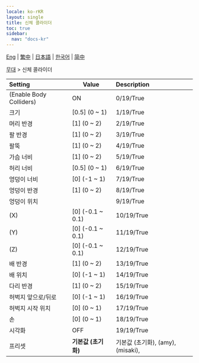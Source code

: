 ```yaml
---
locale: ko-rKR
layout: single
title: 신체 콜라이더
toc: true
sidebar:
  nav: "docs-kr"
---
```

[Eng](/dancexr/menu/2025.4/stage/body_colliders) | [繁中](/tw/dancexr/menu/2025.4/stage/body_colliders) | [日本語](/jp/dancexr/menu/2025.4/stage/body_colliders) | [한국어](/kr/dancexr/menu/2025.4/stage/body_colliders) | [简中](/zh/dancexr/menu/2025.4/stage/body_colliders)

[무대](../menu#무대) > 신체 콜라이더



| Setting | Value | Description |
| :--- | --- | :--- |
| (Enable Body Colliders) | ON | 0/19/True
| 크기 | [0.5] (0 ~ 1) | 1/19/True
| 머리 반경 | [1] (0 ~ 2) | 2/19/True
| 팔 반경 | [1] (0 ~ 2) | 3/19/True
| 팔뚝 | [1] (0 ~ 2) | 4/19/True
| 가슴 너비 | [1] (0 ~ 2) | 5/19/True
| 허리 너비 | [0.5] (0 ~ 1) | 6/19/True
| 엉덩이 너비 | [0] (-1 ~ 1) | 7/19/True
| 엉덩이 반경 | [1] (0 ~ 2) | 8/19/True
| 엉덩이 위치 || 9/19/True
| (X) | [0] (-0.1 ~ 0.1) | 10/19/True
| (Y) | [0] (-0.1 ~ 0.1) | 11/19/True
| (Z) | [0] (-0.1 ~ 0.1) | 12/19/True
| 배 반경 | [1] (0 ~ 2) | 13/19/True
| 배 위치 | [0] (-1 ~ 1) | 14/19/True
| 다리 반경 | [1] (0 ~ 2) | 15/19/True
| 허벅지 앞으로/뒤로 | [0] (-1 ~ 1) | 16/19/True
| 허벅지 시작 위치 | [0] (0 ~ 1) | 17/19/True
| 손 | [0] (0 ~ 1) | 18/19/True
| 시각화 | OFF | 19/19/True
| 프리셋 | **기본값 (초기화)** | 기본값 (초기화), (amy), (misaki),  |
